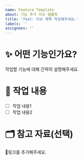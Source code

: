 ```yaml
---
name: Feature Template
about: 기능 추가 이슈 템플릿
title: 'feat: 이슈 제목 작성해주세요.'
labels: ''
assignees: ''
---
```


# ✨ 어떤 기능인가요?

작업할 기능에 대해 간략히 설명해주세요.

# 📝 작업 내용

- [ ] 작업 내용1
- [ ] 작업 내용2

# 🗂 참고 자료(선택)

🔗링크를 추가해주세요.
